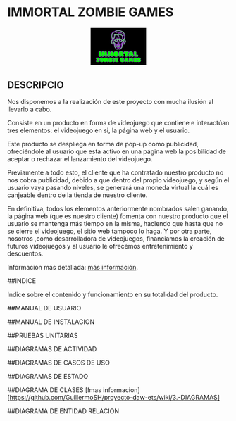 # IMMORTAL ZOMBIE GAMES 

<p align="center">
  <img src="https://github.com/GuillermoSH/proyecto-daw-ets/blob/main/Imagenes/Screenshot_5.png" width="25%" height="25%">
</p>

## DESCRIPCIO

Nos disponemos a la realización de este proyecto con mucha ilusión al llevarlo a cabo.

Consiste en un producto en forma de videojuego que contiene e interactúan tres elementos: el videojuego en si, la página web y el usuario.

Este producto se despliega en forma de pop-up como publicidad, ofreciéndole al usuario que esta activo en una página web la posibilidad de aceptar o rechazar el lanzamiento del videojuego.

Previamente a todo esto, el cliente que ha contratado nuestro producto no nos cobra publicidad, debido a que dentro del propio videojuego, y según el usuario vaya pasando niveles, se generará una moneda virtual la cuál es canjeable dentro de la tienda de nuestro cliente.

En definitiva, todos los elementos anteriormente nombrados salen ganando, la página web (que es nuestro cliente) fomenta con nuestro producto que el usuario se mantenga más tiempo en la misma, haciendo que hasta que no se cierre el videojuego, el sitio web tampoco lo haga. Y por otra parte, nosotros ,como desarrolladora de videojuegos, financiamos la creación de futuros videojuegos y al usuario le ofrecémos entretenimiento y descuentos.

Información más detallada: [más información](https://github.com/GuillermoSH/proyecto-daw-ets/wiki/1.-IMMORTAL-ZOMBIE-GAMES).


##INDICE


Indice sobre el contenido y funcionamiento en su totalidad del producto.

##MANUAL DE USUARIO



##MANUAL DE INSTALACION


##PRUEBAS UNITARIAS


##DIAGRAMAS DE ACTIVIDAD


##DIAGRAMAS DE CASOS DE USO


##DIAGRAMAS DE ESTADO

##DIAGRAMA DE CLASES [!mas informacion][https://github.com/GuillermoSH/proyecto-daw-ets/wiki/3.-DIAGRAMAS]

##DIAGRAMA DE ENTIDAD RELACION
